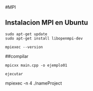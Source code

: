 #MPI

## Instalacion MPI en Ubuntu

```
sudo apt-get update
sudo apt-get install libopenmpi-dev 

mpiexec --version
```

##compilar

```
mpicxx main.cpp -o ejemplo01
```

```
ejecutar
```
mpiexec -n 4 ./nameProject